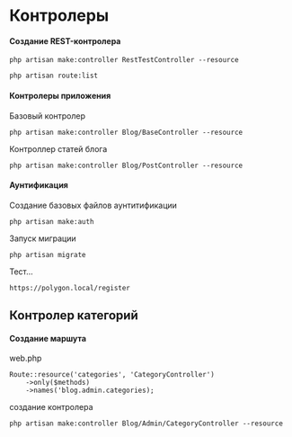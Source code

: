 # Контролеры
#### Создание REST-контролера
```
php artisan make:controller RestTestController --resource
```
```
php artisan route:list
```
#### Контролеры приложения
Базовый контролер
````
php artisan make:controller Blog/BaseController --resource
````
Контроллер статей блога
````
php artisan make:controller Blog/PostController --resource
````
#### Аунтификация
Создание базовых файлов аунтитификации
````
php artisan make:auth
````
Запуск миграции
````
php artisan migrate
````
Тест...
````
https://polygon.local/register
````
## Контролер категорий
#### Создание маршута
web.php
````
Route::resource('categories', 'CategoryController')
    ->only($methods)
    ->names('blog.admin.categories);
````
создание контролера
```
php artisan make:controller Blog/Admin/CategoryController --resource
```

